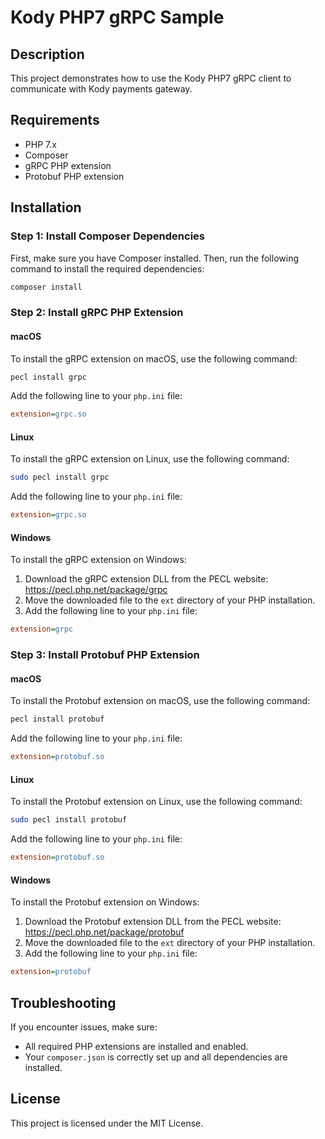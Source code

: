 # Kody PHP7 gRPC Sample

## Description
This project demonstrates how to use the Kody PHP7 gRPC client to communicate with Kody payments gateway.

## Requirements
- PHP 7.x
- Composer
- gRPC PHP extension
- Protobuf PHP extension

## Installation

### Step 1: Install Composer Dependencies
First, make sure you have Composer installed. Then, run the following command to install the required dependencies:

```bash
composer install
```

### Step 2: Install gRPC PHP Extension

#### macOS
To install the gRPC extension on macOS, use the following command:
```bash
pecl install grpc
```
Add the following line to your `php.ini` file:
```ini
extension=grpc.so
```

#### Linux
To install the gRPC extension on Linux, use the following command:
```bash
sudo pecl install grpc
```
Add the following line to your `php.ini` file:
```ini
extension=grpc.so
```

#### Windows
To install the gRPC extension on Windows:
1. Download the gRPC extension DLL from the PECL website: https://pecl.php.net/package/grpc
2. Move the downloaded file to the `ext` directory of your PHP installation.
3. Add the following line to your `php.ini` file:
```ini
extension=grpc
```

### Step 3: Install Protobuf PHP Extension

#### macOS
To install the Protobuf extension on macOS, use the following command:
```bash
pecl install protobuf
```
Add the following line to your `php.ini` file:
```ini
extension=protobuf.so
```

#### Linux
To install the Protobuf extension on Linux, use the following command:
```bash
sudo pecl install protobuf
```
Add the following line to your `php.ini` file:
```ini
extension=protobuf.so
```

#### Windows
To install the Protobuf extension on Windows:
1. Download the Protobuf extension DLL from the PECL website: https://pecl.php.net/package/protobuf
2. Move the downloaded file to the `ext` directory of your PHP installation.
3. Add the following line to your `php.ini` file:
```ini
extension=protobuf
```

## Troubleshooting
If you encounter issues, make sure:
- All required PHP extensions are installed and enabled.
- Your `composer.json` is correctly set up and all dependencies are installed.

## License
This project is licensed under the MIT License.
